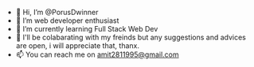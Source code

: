 - 👋 Hi, I’m @PorusDwinner
- 👀 I’m web developer enthusiast
- 🌱 I’m currently learning Full Stack Web Dev
- 💞️ I'll be colabarating with my freinds but any suggestions and advices are open, i will appreciate that, thanx.
- 📫 You can reach me on amit2811995@gmail.com

<!---
PorusDwinner/PorusDwinner is a ✨ special ✨ repository because its `README.md` (this file) appears on your GitHub profile.
You can click the Preview link to take a look at your changes.
--->
